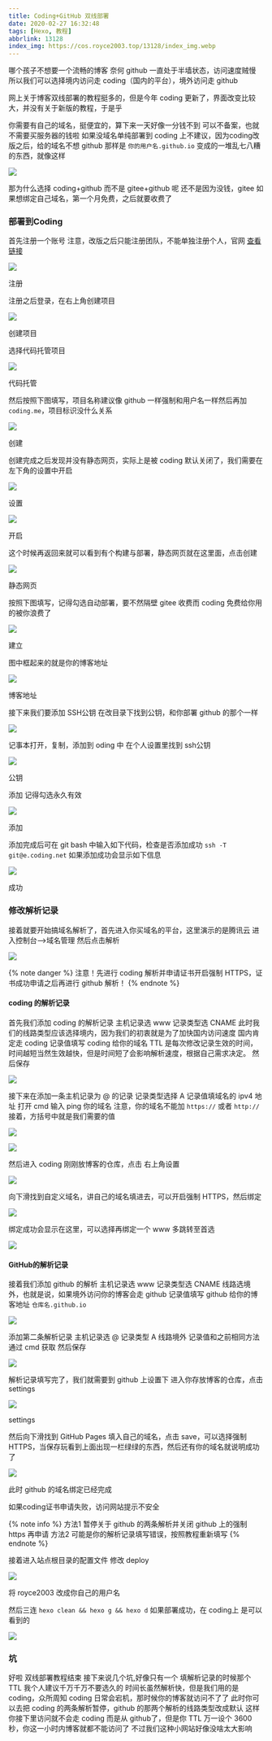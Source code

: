 ```yaml
---
title: Coding+GitHub 双线部署
date: 2020-02-27 16:32:48
tags: [Hexo, 教程]
abbrlink: 13128
index_img: https://cos.royce2003.top/13128/index_img.webp
---
```


哪个孩子不想要一个流畅的博客
奈何 github 一直处于半墙状态，访问速度贼慢
所以我们可以选择境内访问走 coding（国内的平台），境外访问走 github
<!--more-->
网上关于博客双线部署的教程挺多的，但是今年 coding 更新了，界面改变比较大，并没有关于新版的教程，于是乎


你需要有自己的域名，挺便宜的，算下来一天好像一分钱不到
可以不备案，也就不需要买服务器的钱啦
如果没域名单纯部署到 coding 上不建议，因为coding改版之后，给的域名不想 github 那样是
`你的用户名.github.io`
变成的一堆乱七八糟的东西，就像这样

![](https://cos.royce2003.top/13128/01.webp)

那为什么选择 coding+github 而不是 gitee+github 呢
还不是因为没钱，gitee 如果想绑定自己域名，第一个月免费，之后就要收费了

### 部署到Coding

首先注册一个账号
注意，改版之后只能注册团队，不能单独注册个人，官网 [查看链接](https://coding.net/)

![](https://cos.royce2003.top/13128/02.webp)

注册

注册之后登录，在右上角创建项目

![](https://cos.royce2003.top/13128/03.webp)

创建项目

选择代码托管项目

![](https://cos.royce2003.top/13128/04.webp)

代码托管

然后按照下图填写，项目名称建议像 github 一样强制和用户名一样然后再加 `coding.me`，项目标识没什么关系

![](https://cos.royce2003.top/13128/05.webp)

创建

创建完成之后发现并没有静态网页，实际上是被 coding 默认关闭了，我们需要在左下角的设置中开启

![](https://cos.royce2003.top/13128/06.webp)

设置

![](https://cos.royce2003.top/13128/07.webp)

开启

这个时候再返回来就可以看到有个构建与部署，静态网页就在这里面，点击创建

![](https://cos.royce2003.top/13128/08.webp)

静态网页

按照下图填写，记得勾选自动部署，要不然隔壁 gitee 收费而 coding 免费给你用的被你浪费了

![](https://cos.royce2003.top/13128/09.webp)

建立

图中框起来的就是你的博客地址

![](https://cos.royce2003.top/13128/10.webp)

博客地址

接下来我们要添加 SSH公钥
在改目录下找到公钥，和你部署 github 的那个一样

![](https://cos.royce2003.top/13128/11.webp)

记事本打开，复制，添加到 oding 中
在个人设置里找到 ssh公钥

![](https://cos.royce2003.top/13128/12.webp)

公钥

添加
记得勾选永久有效

![](https://cos.royce2003.top/13128/13.webp)

添加

添加完成后可在 git bash 中输入如下代码，检查是否添加成功
`ssh -T git@e.coding.net`
如果添加成功会显示如下信息

![](https://cos.royce2003.top/13128/14.webp)

成功

### 修改解析记录

接着就要开始搞域名解析了，首先进入你买域名的平台，这里演示的是腾讯云
进入控制台-->域名管理
然后点击解析

![](https://cos.royce2003.top/13128/15.webp)

{% note danger %}
注意！先进行 coding 解析并申请证书开启强制 HTTPS，证书成功申请之后再进行 github 解析！
{% endnote %}

#### coding 的解析记录

首先我们添加 coding 的解析记录
主机记录选 www
记录类型选 CNAME
此时我们的线路类型应该选择境内，因为我们的初衷就是为了加快国内访问速度
国内肯定走 coding
记录值填写 coding 给你的域名
TTL 是每次修改记录生效的时间，时间越短当然生效越快，但是时间短了会影响解析速度，根据自己需求决定。
然后保存

![](https://cos.royce2003.top/13128/16.webp)

接下来在添加一条主机记录为 @ 的记录
记录类型选择 A
记录值填域名的 ipv4 地址
打开 cmd
输入
ping 你的域名
注意，你的域名不能加 `https://` 或者 `http://`
接着，方括号中就是我们需要的值

![](https://cos.royce2003.top/13128/17.webp)

![](https://cos.royce2003.top/13128/18.webp)

然后进入 coding 刚刚放博客的仓库，点击
右上角设置

![](https://cos.royce2003.top/13128/19.webp)

向下滑找到自定义域名，讲自己的域名填进去，可以开启强制 HTTPS，然后绑定

![](https://cos.royce2003.top/13128/20.webp)

绑定成功会显示在这里，可以选择再绑定一个 www 多跳转至首选

![](https://cos.royce2003.top/13128/21.webp)

#### GitHub的解析记录

接着我们添加 github 的解析
主机记录选 www
记录类型选 CNAME
线路选境外，也就是说，如果境外访问你的博客会走 github
记录值填写 github 给你的博客地址
`仓库名.github.io`

![](https://cos.royce2003.top/13128/22.webp)

添加第二条解析记录
主机记录选 @
记录类型 A
线路境外
记录值和之前相同方法通过 cmd 获取
然后保存

![](https://cos.royce2003.top/13128/23.webp)

解析记录填写完了，我们就需要到 github 上设置下
进入你存放博客的仓库，点击 settings

![](https://cos.royce2003.top/13128/24.webp)

settings

然后向下滑找到 GitHub Pages
填入自己的域名，点击 save，可以选择强制 HTTPS，当保存玩看到上面出现一栏绿绿的东西，然后还有你的域名就说明成功了

![](https://cos.royce2003.top/13128/25.webp)

此时 github 的域名绑定已经完成

如果coding证书申请失败，访问网站提示不安全

{% note info %}
方法1 暂停关于 github 的两条解析并关闭 github 上的强制 https 再申请
方法2 可能是你的解析记录填写错误，按照教程重新填写
{% endnote %}

接着进入站点根目录的配置文件
修改 deploy

![](https://cos.royce2003.top/13128/26.webp)

将 royce2003 改成你自己的用户名

然后三连
`hexo clean && hexo g && hexo d`
如果部署成功，在 coding上 是可以看到的

![](https://cos.royce2003.top/13128/27.webp)

### 坑

好啦
双线部署教程结束
接下来说几个坑,好像只有一个
填解析记录的时候那个 TTL 我个人建议千万千万不要选久的
时间长虽然解析快，但是我们用的是 coding，众所周知
coding 日常会宕机，那时候你的博客就访问不了了
此时你可以去把 coding 的两条解析暂停，github 的那两个解析的线路类型改成默认
这样你接下里访问就不会走 coding 而是从 github了，但是你 TTL 万一设个 3600 秒，你这一小时内博客就都不能访问了
不过我们这种小网站好像没啥太大影响